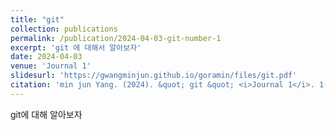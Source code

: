 ```yaml
---
title: "git"
collection: publications
permalink: /publication/2024-04-03-git-number-1
excerpt: 'git 에 대해서 알아보자'
date: 2024-04-03
venue: 'Journal 1'
slidesurl: 'https://gwangminjun.github.io/goramin/files/git.pdf'
citation: 'min jun Yang. (2024). &quot; git &quot; <i>Journal 1</i>. 1(1).'
---
```

git에 대해 알아보자